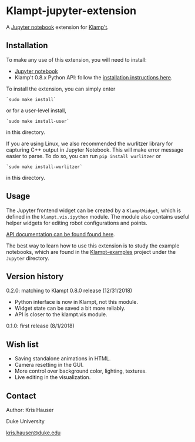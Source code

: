 # Klampt-jupyter-extension

A [Jupyter notebook](http://jupyter.org) extension for [Klamp't](https://github.com/krishauser/Klampt).

## Installation

To make any use of this extension, you will need to install:

- [Jupyter notebook](http://jupyter.org) 
- Klamp't 0.8.x Python API: follow the [installation instructions here](http://motion.pratt.duke.edu/klampt/pyklampt_docs/Manual-Installation.html).

To install the extension, you can simply enter

    `sudo make install`

or for a user-level install,

    `sudo make install-user`

in this directory.

If you are using Linux, we also recommended the wurlitzer library for capturing C++ output in Jupyter Notebook.  This will make error message easier to parse.  To do so, you can run `pip install wurlitzer` or 

    `sudo make install-wurlitzer`

in this directory.


## Usage

The Jupyter frontend widget can be created by a `KlamptWidget`, which is defined in the `klampt.vis.ipython` module. The module also contains useful helper widgets for editing robot configurations and points.

[API documentation can be found found here](http://motion.pratt.duke.edu/klampt/pyklampt_docs/klampt.vis.ipython.html).


The best way to learn how to use this extension is to study the example notebooks, which are found in the [Klampt-examples](https://github.com/krishauser/Klampt-examples) project under the `Jupyter` directory.


## Version history

0.2.0: matching to Klampt 0.8.0 release (12/31/2018)
 - Python interface is now in Klampt, not this module.
 - Widget state can be saved a bit more reliably.
 - API is closer to the klampt.vis module.

0.1.0: first release (8/1/2018)
 

## Wish list

- Saving standalone animations in HTML.
- Camera resetting in the GUI.
- More control over background color, lighting, textures.
- Live editing in the visualization.

## Contact

Author: Kris Hauser

Duke University

kris.hauser@duke.edu
